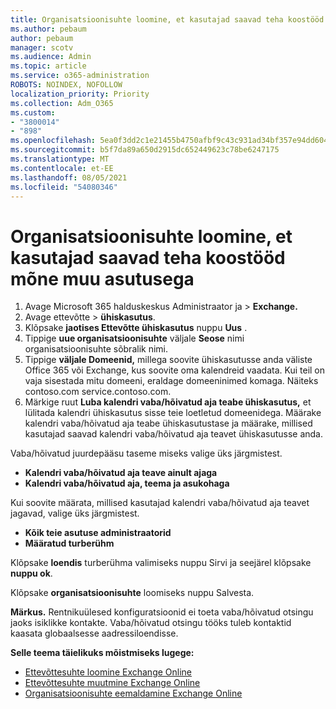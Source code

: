 ```yaml
---
title: Organisatsioonisuhte loomine, et kasutajad saavad teha koostööd mõne muu asutusega
ms.author: pebaum
author: pebaum
manager: scotv
ms.audience: Admin
ms.topic: article
ms.service: o365-administration
ROBOTS: NOINDEX, NOFOLLOW
localization_priority: Priority
ms.collection: Adm_O365
ms.custom:
- "3800014"
- "898"
ms.openlocfilehash: 5ea0f3dd2c1e21455b4750afbf9c43c931ad34bf357e94dd604ffe5bcdd2fa64
ms.sourcegitcommit: b5f7da89a650d2915dc652449623c78be6247175
ms.translationtype: MT
ms.contentlocale: et-EE
ms.lasthandoff: 08/05/2021
ms.locfileid: "54080346"
---
```

# <a name="create-an-organization-relationship-to-allow-your-users-to-collaborate-with-another-organization"></a>Organisatsioonisuhte loomine, et kasutajad saavad teha koostööd mõne muu asutusega

1. Avage Microsoft 365 halduskeskus Administraator ja   >  **Exchange.**
2. Avage ettevõtte  >  **ühiskasutus**.
3. Klõpsake **jaotises Ettevõtte ühiskasutus** nuppu **Uus** .
4. Tippige **uue organisatsioonisuhte** väljale **Seose** nimi organisatsioonisuhte sõbralik nimi.
5. Tippige **väljale Domeenid,** millega soovite ühiskasutusse anda väliste Office 365 või Exchange, kus soovite oma kalendreid vaadata. Kui teil on vaja sisestada mitu domeeni, eraldage domeeninimed komaga. Näiteks contoso.com service.contoso.com.
6. Märkige ruut **Luba kalendri vaba/hõivatud aja teabe ühiskasutus,** et lülitada kalendri ühiskasutus sisse teie loetletud domeenidega. Määrake kalendri vaba/hõivatud aja teabe ühiskasutustase ja määrake, millised kasutajad saavad kalendri vaba/hõivatud aja teavet ühiskasutusse anda.  

Vaba/hõivatud juurdepääsu taseme miseks valige üks järgmistest.

- **Kalendri vaba/hõivatud aja teave ainult ajaga**
- **Kalendri vaba/hõivatud aja, teema ja asukohaga**  

 Kui soovite määrata, millised kasutajad kalendri vaba/hõivatud aja teavet jagavad, valige üks järgmistest.

- **Kõik teie asutuse administraatorid**
- **Määratud turberühm**  

Klõpsake **loendis** turberühma valimiseks nuppu Sirvi ja seejärel klõpsake **nuppu ok**.

Klõpsake **organisatsioonisuhte** loomiseks nuppu Salvesta.  

**Märkus.** Rentnikuülesed konfiguratsioonid ei toeta vaba/hõivatud otsingu jaoks isiklikke kontakte. Vaba/hõivatud otsingu tööks tuleb kontaktid kaasata globaalsesse aadressiloendisse.

**Selle teema täielikuks mõistmiseks lugege:**

- [Ettevõttesuhte loomine Exchange Online](https://docs.microsoft.com/exchange/sharing/organization-relationships/create-an-organization-relationship)
- [Ettevõttesuhte muutmine Exchange Online](https://docs.microsoft.com/exchange/sharing/organization-relationships/modify-an-organization-relationship)
- [Organisatsioonisuhte eemaldamine Exchange Online](https://docs.microsoft.com/exchange/sharing/organization-relationships/remove-an-organization-relationship)
